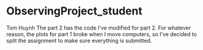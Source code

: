 # ObservingProject_student
Tom Huynh
The part 2 has the code I've modified for part 2. For whatever reason, the plots for part 1 broke when I move computers, so I've decided to split the assignment to make sure everything is submitted.
